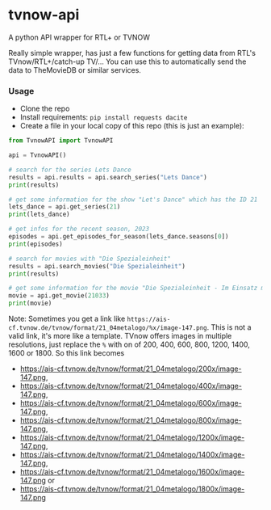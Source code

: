 # tvnow-api
A python API wrapper for RTL+ or TVNOW

Really simple wrapper, has just a few functions for getting data from RTL's TVnow/RTL+/catch-up TV/... You can use this to automatically send the data to TheMovieDB or similar services.

### Usage
- Clone the repo
- Install requirements: `pip install requests dacite`
- Create a file in your local copy of this repo (this is just an example):
```python
from TvnowAPI import TvnowAPI

api = TvnowAPI()

# search for the series Lets Dance
results = api.results = api.search_series("Lets Dance")
print(results)

# get some information for the show "Let's Dance" which has the ID 21
lets_dance = api.get_series(21)
print(lets_dance)

# get infos for the recent season, 2023
episodes = api.get_episodes_for_season(lets_dance.seasons[0])
print(episodes)

# search for movies with "Die Spezialeinheit"
results = api.search_movies("Die Spezialeinheit")
print(results)

# get some information for the movie "Die Spezialeinheit - Im Einsatz mit der Bundespolizei" which has the ID 21033
movie = api.get_movie(21033)
print(movie)
```
Note: Sometimes you get a link like `https://ais-cf.tvnow.de/tvnow/format/21_04metalogo/%x/image-147.png`. This is not a valid link, it's more like a template. TVnow offers images in multiple resolutions, just replace the `%` with on of 200, 400, 600, 800, 1200, 1400, 1600 or 1800. So this link becomes 
- https://ais-cf.tvnow.de/tvnow/format/21_04metalogo/200x/image-147.png, 
- https://ais-cf.tvnow.de/tvnow/format/21_04metalogo/400x/image-147.png, 
- https://ais-cf.tvnow.de/tvnow/format/21_04metalogo/600x/image-147.png, 
- https://ais-cf.tvnow.de/tvnow/format/21_04metalogo/800x/image-147.png, 
- https://ais-cf.tvnow.de/tvnow/format/21_04metalogo/1200x/image-147.png, 
- https://ais-cf.tvnow.de/tvnow/format/21_04metalogo/1400x/image-147.png, 
- https://ais-cf.tvnow.de/tvnow/format/21_04metalogo/1600x/image-147.png or 
- https://ais-cf.tvnow.de/tvnow/format/21_04metalogo/1800x/image-147.png